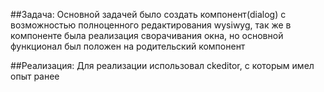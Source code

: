 ##Задача:
Основной задачей было создать компонент(dialog) с возможностью полноценного редактирования wysiwyg, так же в компоненте была реализация сворачивания окна, но основной функционал был положен на родительский компонент


##Реализация:
Для реализации использовал ckeditor, с которым имел опыт ранее
